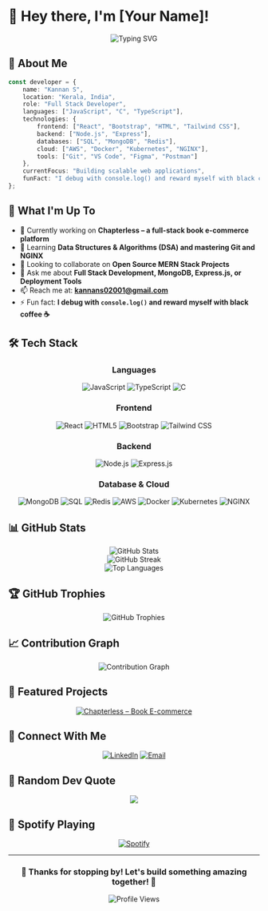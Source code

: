 # 👋 Hey there, I'm [Your Name]!

<div align="center">
  
![Typing SVG](https://readme-typing-svg.herokuapp.com?font=Fira+Code&size=30&duration=3000&pause=1000&color=00D9FF&center=true&vCenter=true&width=600&lines=Full+Stack+Developer;Open+Source+Enthusiast;Problem+Solver;Always+Learning+%F0%9F%9A%80)

</div>

## 🌟 About Me

```typescript
const developer = {
    name: "Kannan S",
    location: "Kerala, India",
    role: "Full Stack Developer",
    languages: ["JavaScript", "C", "TypeScript"],
    technologies: {
        frontend: ["React", "Bootstrap", "HTML", "Tailwind CSS"],
        backend: ["Node.js", "Express"],
        databases: ["SQL", "MongoDB", "Redis"],
        cloud: ["AWS", "Docker", "Kubernetes", "NGINX"],
        tools: ["Git", "VS Code", "Figma", "Postman"]
    },
    currentFocus: "Building scalable web applications",
    funFact: "I debug with console.log() and reward myself with black coffee ☕"
};
```

## 🚀 What I'm Up To

- 🔭 Currently working on **Chapterless – a full-stack book e-commerce platform**
- 🌱 Learning **Data Structures & Algorithms (DSA) and mastering Git and NGINX**
- 👯 Looking to collaborate on **Open Source MERN Stack Projects**
- 💬 Ask me about **Full Stack Development, MongoDB, Express.js, or Deployment Tools**
- 📫 Reach me at: **kannans02001@gmail.com**
- ⚡ Fun fact: **I debug with `console.log()` and reward myself with black coffee ☕**

## 🛠️ Tech Stack

<div align="center">

### Languages
![JavaScript](https://img.shields.io/badge/JavaScript-F7DF1E?style=for-the-badge&logo=javascript&logoColor=black)
![TypeScript](https://img.shields.io/badge/TypeScript-007ACC?style=for-the-badge&logo=typescript&logoColor=white)
![C](https://img.shields.io/badge/C-00599C?style=for-the-badge&logo=c&logoColor=white)

### Frontend
![React](https://img.shields.io/badge/React-20232A?style=for-the-badge&logo=react&logoColor=61DAFB)
![HTML5](https://img.shields.io/badge/HTML5-E34F26?style=for-the-badge&logo=html5&logoColor=white)
![Bootstrap](https://img.shields.io/badge/Bootstrap-563D7C?style=for-the-badge&logo=bootstrap&logoColor=white)
![Tailwind CSS](https://img.shields.io/badge/Tailwind_CSS-38B2AC?style=for-the-badge&logo=tailwind-css&logoColor=white)

### Backend
![Node.js](https://img.shields.io/badge/Node.js-43853D?style=for-the-badge&logo=node.js&logoColor=white)
![Express.js](https://img.shields.io/badge/Express.js-404D59?style=for-the-badge)

### Database & Cloud
![MongoDB](https://img.shields.io/badge/MongoDB-4EA94B?style=for-the-badge&logo=mongodb&logoColor=white)
![SQL](https://img.shields.io/badge/SQL-316192?style=for-the-badge&logo=mysql&logoColor=white)
![Redis](https://img.shields.io/badge/Redis-DC382D?style=for-the-badge&logo=redis&logoColor=white)
![AWS](https://img.shields.io/badge/Amazon_AWS-232F3E?style=for-the-badge&logo=amazon-aws&logoColor=white)
![Docker](https://img.shields.io/badge/Docker-2496ED?style=for-the-badge&logo=docker&logoColor=white)
![Kubernetes](https://img.shields.io/badge/Kubernetes-326CE5?style=for-the-badge&logo=kubernetes&logoColor=white)
![NGINX](https://img.shields.io/badge/NGINX-009639?style=for-the-badge&logo=nginx&logoColor=white)

</div>

## 📊 GitHub Stats

<div align="center">
  <img src="https://github-readme-stats.vercel.app/api?username=kannan-innovates&show_icons=true&theme=tokyonight&hide_border=true&count_private=true" alt="GitHub Stats" />
</div>

<div align="center">
  <img src="https://github-readme-streak-stats.herokuapp.com/?user=kannan-innovates&theme=tokyonight&hide_border=true" alt="GitHub Streak" />
</div>

<div align="center">
  <img src="https://github-readme-stats.vercel.app/api/top-langs/?username=kannan-innovates&layout=compact&theme=tokyonight&hide_border=true" alt="Top Languages" />
</div>

## 🏆 GitHub Trophies

<div align="center">
  <img src="https://github-profile-trophy.vercel.app/?username=kannan-innovates&theme=tokyonight&no-frame=true&row=1&column=7" alt="GitHub Trophies" />
</div>

## 📈 Contribution Graph

<div align="center">
  <img src="https://github-readme-activity-graph.vercel.app/graph?username=kannan-innovates&theme=tokyo-night&hide_border=true" alt="Contribution Graph" />
</div>

## 🎯 Featured Projects

<div align="center">

[![Chapterless – Book E-commerce](https://github-readme-stats.vercel.app/api/pin/?username=kannan-innovates&repo=Chapterless&theme=tokyonight&hide_border=true)](https://github.com/kannan-innovates/Chapterless)

</div>

## 🤝 Connect With Me

<div align="center">

[![LinkedIn](https://img.shields.io/badge/LinkedIn-0077B5?style=for-the-badge&logo=linkedin&logoColor=white)](https://www.linkedin.com/in/kannan-s-developer/)
[![Email](https://img.shields.io/badge/Email-D14836?style=for-the-badge&logo=gmail&logoColor=white)](mailto:kannans02001@gmail.com)

</div>

## 💭 Random Dev Quote

<div align="center">

![](https://quotes-github-readme.vercel.app/api?type=horizontal&theme=tokyonight)

</div>

## 🎵 Spotify Playing

<div align="center">

[![Spotify](https://novatorem-kyzbk7wxl-barelyaprogrammer.vercel.app/api/spotify)](https://open.spotify.com/user/yourusername)

</div>

---

<div align="center">

### 🌟 Thanks for stopping by! Let's build something amazing together! 🌟

![Profile Views](https://komarev.com/ghpvc/?username=kannan-innovates&color=blueviolet&style=for-the-badge)

</div>
